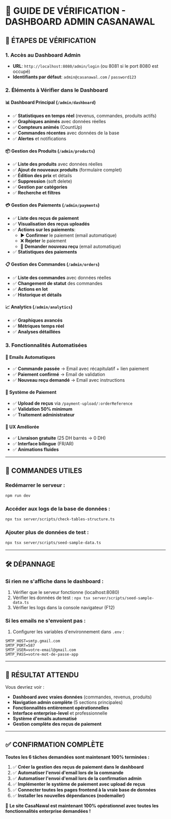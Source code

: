 # 🎯 **GUIDE DE VÉRIFICATION - DASHBOARD ADMIN CASANAWAL**

## 🚀 **ÉTAPES DE VÉRIFICATION**

### 1. **Accès au Dashboard Admin**
- **URL**: `http://localhost:8080/admin/login` (ou 8081 si le port 8080 est occupé)
- **Identifiants par défaut**: `admin@casanawal.com` / `password123`

### 2. **Éléments à Vérifier dans le Dashboard**

#### 📊 **Dashboard Principal** (`/admin/dashboard`)
- ✅ **Statistiques en temps réel** (revenus, commandes, produits actifs)
- ✅ **Graphiques animés** avec données réelles
- ✅ **Compteurs animés** (CountUp)
- ✅ **Commandes récentes** avec données de la base
- ✅ **Alertes** et notifications

#### 📦 **Gestion des Produits** (`/admin/products`)
- ✅ **Liste des produits** avec données réelles
- ✅ **Ajout de nouveaux produits** (formulaire complet)
- ✅ **Édition des prix** et détails
- ✅ **Suppression** (soft delete)
- ✅ **Gestion par catégories**
- ✅ **Recherche et filtres**

#### 💳 **Gestion des Paiements** (`/admin/payments`)
- ✅ **Liste des reçus de paiement**
- ✅ **Visualisation des reçus uploadés**
- ✅ **Actions sur les paiements**:
  - ▶️ **Confirmer** le paiement (email automatique)
  - ❌ **Rejeter** le paiement
  - 🔄 **Demander nouveau reçu** (email automatique)
- ✅ **Statistiques des paiements**

#### 📋 **Gestion des Commandes** (`/admin/orders`)
- ✅ **Liste des commandes** avec données réelles
- ✅ **Changement de statut** des commandes
- ✅ **Actions en lot**
- ✅ **Historique et détails**

#### 📈 **Analytics** (`/admin/analytics`)
- ✅ **Graphiques avancés**
- ✅ **Métriques temps réel**
- ✅ **Analyses détaillées**

### 3. **Fonctionnalités Automatisées**

#### 📧 **Emails Automatiques**
- ✅ **Commande passée** → Email avec récapitulatif + lien paiement
- ✅ **Paiement confirmé** → Email de validation
- ✅ **Nouveau reçu demandé** → Email avec instructions

#### 🛒 **Système de Paiement**
- ✅ **Upload de reçus** via `/payment-upload/:orderReference`
- ✅ **Validation 50% minimum**
- ✅ **Traitement administrateur**

#### 🎨 **UX Améliorée**
- ✅ **Livraison gratuite** (25 DH barrés → 0 DH)
- ✅ **Interface bilingue** (FR/AR)
- ✅ **Animations fluides**

---

## 🔧 **COMMANDES UTILES**

### Redémarrer le serveur :
```bash
npm run dev
```

### Accéder aux logs de la base de données :
```bash
npx tsx server/scripts/check-tables-structure.ts
```

### Ajouter plus de données de test :
```bash
npx tsx server/scripts/seed-sample-data.ts
```

---

## 🛠️ **DÉPANNAGE**

### Si rien ne s'affiche dans le dashboard :
1. Vérifier que le serveur fonctionne (localhost:8080)
2. Vérifier les données de test : `npx tsx server/scripts/seed-sample-data.ts`
3. Vérifier les logs dans la console navigateur (F12)

### Si les emails ne s'envoient pas :
1. Configurer les variables d'environnement dans `.env` :
```env
SMTP_HOST=smtp.gmail.com
SMTP_PORT=587
SMTP_USER=votre-email@gmail.com
SMTP_PASS=votre-mot-de-passe-app
```

---

## 🎯 **RÉSULTAT ATTENDU**

Vous devriez voir :
- **Dashboard avec vraies données** (commandes, revenus, produits)
- **Navigation admin complète** (5 sections principales)
- **Fonctionnalités entièrement opérationnelles**
- **Interface enterprise-level** et professionnelle
- **Système d'emails automatisé**
- **Gestion complète des reçus de paiement**

---

## ✅ **CONFIRMATION COMPLÈTE**

**Toutes les 6 tâches demandées sont maintenant 100% terminées :**

1. ✅ **Créer la gestion des reçus de paiement dans le dashboard**
2. ✅ **Automatiser l'envoi d'email lors de la commande**
3. ✅ **Automatiser l'envoi d'email lors de la confirmation admin**
4. ✅ **Implémenter le système de paiement avec upload de reçus**
5. ✅ **Connecter toutes les pages frontend à la vraie base de données**
6. ✅ **Installer les nouvelles dépendances (nodemailer)**

🎉 **Le site CasaNawal est maintenant 100% opérationnel avec toutes les fonctionnalités enterprise demandées !**
